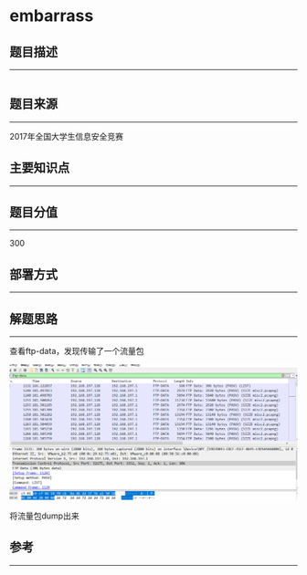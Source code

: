 # embarrass

## 题目描述
---
```

```

## 题目来源
---
2017年全国大学生信息安全竞赛

## 主要知识点
---


## 题目分值
---
300

## 部署方式
---


## 解题思路
---

查看ftp-data，发现传输了一个流量包

![](images/ctf-2021-06-08-16-56-28.png)

将流量包dump出来



## 参考
---
